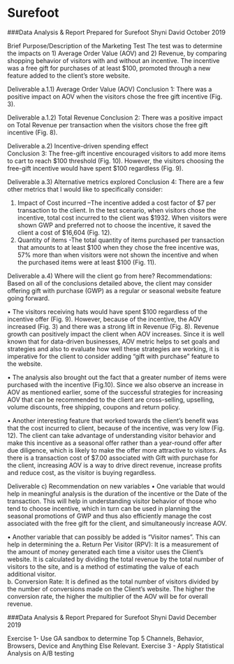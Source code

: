 # Surefoot
###Data Analysis & Report
Prepared for Surefoot
Shyni David
October 2019


Brief Purpose/Description of the Marketing Test
The test was to determine the impacts on 1) Average Order Value (AOV) and 2) Revenue, by comparing shopping behavior of visitors with and without an incentive. The incentive was a free gift for purchases of at least $100, promoted through a new feature added to the client’s store website.
 
Deliverable a.1.1) Average Order Value (AOV) 
Conclusion 1: There was a positive impact on AOV when the visitors chose the free gift incentive (Fig. 3). 
 
Deliverable a.1.2) Total Revenue
Conclusion 2: There was a positive impact on Total Revenue per transaction when the visitors chose the free gift incentive (Fig. 8). 

Deliverable a.2) Incentive-driven spending effect  
Conclusion 3: The free-gift incentive encouraged visitors to add more items to cart to reach $100 threshold (Fig. 10). However, the visitors choosing the free-gift incentive would have spent $100 regardless (Fig. 9).

Deliverable a.3) Alternative metrics explored
Conclusion 4: There are a few other metrics that I would like to specifically consider: 
1.	Impact of Cost incurred –The incentive added a cost factor of $7 per transaction to the client. In the test scenario, when visitors chose the incentive, total cost incurred to the client was $1932. When visitors were shown GWP and preferred not to choose the incentive, it saved the client a cost of $16,604 (Fig. 12).
2.	Quantity of items -The total quantity of items purchased per transaction that amounts to at least $100 when they chose the free incentive was, 57% more than when visitors were not shown the incentive and when the purchased items were at least $100 (Fig. 11).


 
Deliverable a.4) Where will the client go from here?
Recommendations: 
Based on all of the conclusions detailed above, the client may consider offering gift with purchase (GWP) as a regular or seasonal website feature going forward.
  
•	The visitors receiving hats would have spent $100 regardless of the incentive offer (Fig. 9). However, because of the incentive, the AOV increased (Fig. 3) and there was a strong lift in Revenue (Fig. 8). Revenue growth can positively impact the client when AOV increases. Since it is well known that for data-driven businesses, AOV metric helps to set goals and strategies and also to evaluate how well these strategies are working, it is imperative for the client to consider adding “gift with purchase” feature to the website. 

•	The analysis also brought out the fact that a greater number of items were purchased with the incentive (Fig.10). Since we also observe an increase in AOV as mentioned earlier, some of the successful strategies for increasing AOV that can be recommended to the client are cross-selling, upselling, volume discounts, free shipping, coupons and return policy.

•	Another interesting feature that worked towards the client’s benefit was that the cost incurred to client, because of the incentive, was very low (Fig. 12). The client can take advantage of understanding visitor behavior and make this incentive as a seasonal offer rather than a year-round offer after due diligence, which is likely to make the offer more attractive to visitors. As there is a transaction cost of $7.00 associated with Gift with purchase for the client, increasing AOV is a way to drive direct revenue, increase profits and reduce cost, as the visitor is buying regardless.
 

  Deliverable c)  Recommendation on new variables 
•	One variable that would help in meaningful analysis is the duration of the incentive or the Date of the transaction. This will help in understanding visitor behavior of those who tend to choose incentive, which in turn can be used in planning the seasonal promotions of GWP and thus also efficiently manage the cost associated with the free gift for the client, and simultaneously increase AOV.

•	Another variable that can possibly be added is “Visitor names”. This can help in determining the
a.	Return Per Visitor (RPV): It is a measurement of the amount of money generated each time a visitor uses the Client’s website. It is calculated by dividing the total revenue by the total number of visitors to the site, and is a method of estimating the value of each additional visitor.  
b.	Conversion Rate: It is defined as the total number of visitors divided by the number of conversions made on the Client’s website. The higher the conversion rate, the higher the multiplier of the AOV will be for overall revenue. 


###Data Analysis & Report Prepared for Surefoot Shyni David December 2019

Exercise 1- Use GA sandbox to determine Top 5 Channels, Behavior, Browsers, Device and Anything Else Relevant. 
Exercise 3 - Apply Statistical Analysis on  A/B testing 














 
